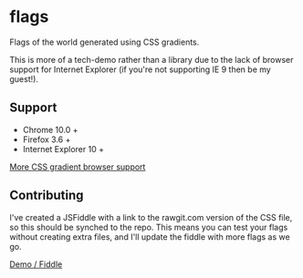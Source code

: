 flags
=====

Flags of the world generated using CSS gradients.

This is more of a tech-demo rather than a library due to the lack of browser support for Internet Explorer (if you're not supporting IE 9 then be my guest!).

## Support

* Chrome 10.0 +
* Firefox 3.6 +
* Internet Explorer 10 +

[More CSS gradient browser support](http://caniuse.com/css-gradients)

## Contributing

I've created a JSFiddle with a link to the rawgit.com version of the CSS file, so this should be synched to the repo. This means you can test your flags without creating extra files, and I'll update the fiddle with more flags as we go.

[Demo / Fiddle](http://jsfiddle.net/mikefrancis/93Xbx/)
